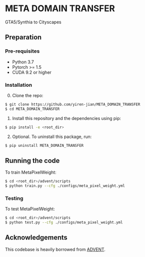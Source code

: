 # META DOMAIN TRANSFER
GTA5/Synthia to Cityscapes

## Preparation

### Pre-requisites
* Python 3.7
* Pytorch >= 1.5
* CUDA 9.2 or higher

### Installation
0. Clone the repo:
```bash
$ git clone https://github.com/yiren-jian/META_DOMAIN_TRANSFER
$ cd META_DOMAIN_TRANSFER
```

1. Install this repository and the dependencies using pip:
```bash
$ pip install -e <root_dir>
```

2. Optional. To uninstall this package, run:
```bash
$ pip uninstall META_DOMAIN_TRANSFER
```

## Running the code
To train MetaPixelWeight:
```bash
$ cd <root_dir>/advent/scripts
$ python train.py --cfg ./configs/meta_pixel_weight.yml
```

### Testing
To test MetaPixelWeight:
```bash
$ cd <root_dir>/advent/scripts
$ python test.py --cfg ./configs/meta_pixel_weight.yml
```

## Acknowledgements
This codebase is heavily borrowed from [ADVENT](https://github.com/valeoai/ADVENT).
